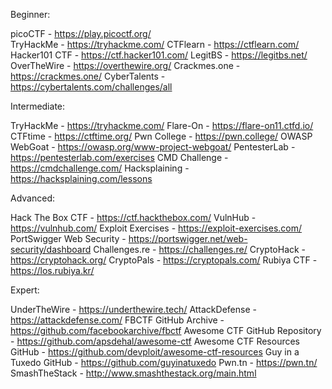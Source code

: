 Beginner:

picoCTF - https://play.picoctf.org/ <br>
TryHackMe - https://tryhackme.com/
CTFlearn - https://ctflearn.com/
Hacker101 CTF - https://ctf.hacker101.com/
LegitBS - https://legitbs.net/
OverTheWire - https://overthewire.org/
Crackmes.one - https://crackmes.one/
CyberTalents - https://cybertalents.com/challenges/all

Intermediate:

TryHackMe - https://tryhackme.com/
Flare-On - https://flare-on11.ctfd.io/
CTFtime - https://ctftime.org/
Pwn College - https://pwn.college/
OWASP WebGoat - https://owasp.org/www-project-webgoat/
PentesterLab - https://pentesterlab.com/exercises
CMD Challenge - https://cmdchallenge.com/
Hacksplaining - https://hacksplaining.com/lessons

Advanced:

Hack The Box CTF - https://ctf.hackthebox.com/
VulnHub - https://vulnhub.com/
Exploit Exercises - https://exploit-exercises.com/
PortSwigger Web Security - https://portswigger.net/web-security/dashboard
Challenges.re - https://challenges.re/
CryptoHack - https://cryptohack.org/
CryptoPals - https://cryptopals.com/
Rubiya CTF - https://los.rubiya.kr/

Expert:

UnderTheWire - https://underthewire.tech/
AttackDefense - https://attackdefense.com/
FBCTF GitHub Archive - https://github.com/facebookarchive/fbctf
Awesome CTF GitHub Repository - https://github.com/apsdehal/awesome-ctf
Awesome CTF Resources GitHub - https://github.com/devploit/awesome-ctf-resources
Guy in a Tuxedo GitHub - https://github.com/guyinatuxedo
Pwn.tn - https://pwn.tn/
SmashTheStack - http://www.smashthestack.org/main.html

